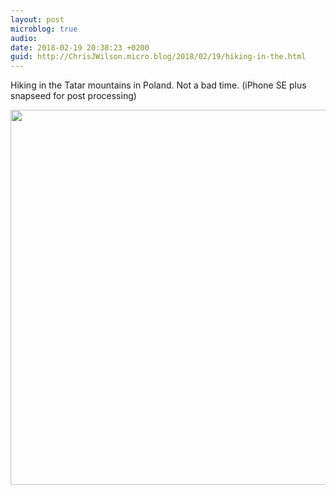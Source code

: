 ```yaml
---
layout: post
microblog: true
audio: 
date: 2018-02-19 20:38:23 +0200
guid: http://ChrisJWilson.micro.blog/2018/02/19/hiking-in-the.html
---
```

Hiking in the Tatar mountains in Poland. Not a bad time. (iPhone SE plus snapseed for post processing)

<img src="http://chrisjwilson.me/uploads/2018/f3ab23603b.jpg" width="600" height="600" />
